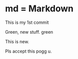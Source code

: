 # md = Markdown

This is my 1st commit

Green, new stuff. green

This is new.

Pls accept this pogg u.

